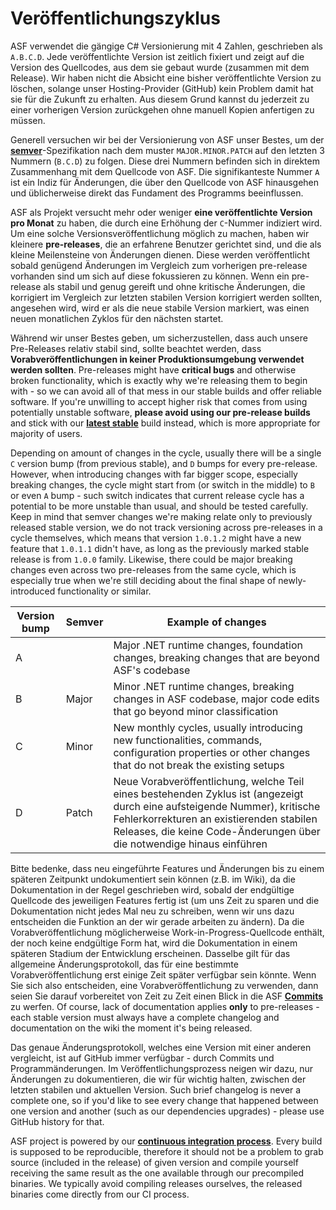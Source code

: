 # Veröffentlichungszyklus

ASF verwendet die gängige C# Versionierung mit 4 Zahlen, geschrieben als `A.B.C.D`. Jede veröffentlichte Version ist zeitlich fixiert und zeigt auf die Version des Quellcodes, aus dem sie gebaut wurde (zusammen mit dem Release). Wir haben nicht die Absicht eine bisher veröffentlichte Version zu löschen, solange unser Hosting-Provider (GitHub) kein Problem damit hat sie für die Zukunft zu erhalten. Aus diesem Grund kannst du jederzeit zu einer vorherigen Version zurückgehen ohne manuell Kopien anfertigen zu müssen.

Generell versuchen wir bei der Versionierung von ASF unser Bestes, um der **[semver](https://semver.org)**-Spezifikation nach dem muster `MAJOR.MINOR.PATCH` auf den letzten 3 Nummern (`B.C.D`) zu folgen. Diese drei Nummern befinden sich in direktem Zusammenhang mit dem Quellcode von ASF. Die signifikanteste Nummer `A` ist ein Indiz für Änderungen, die über den Quellcode von ASF hinausgehen und üblicherweise direkt das Fundament des Programms beeinflussen.

ASF als Projekt versucht mehr oder weniger **eine veröffentlichte Version pro Monat** zu haben, die durch eine Erhöhung der `C`-Nummer indiziert wird. Um eine solche Versionsveröffentlichung möglich zu machen, haben wir kleinere **pre-releases**, die an erfahrene Benutzer gerichtet sind, und die als kleine Meilensteine von Änderungen dienen. Diese werden veröffentlicht sobald genügend Änderungen im Vergleich zum vorherigen pre-release vorhanden sind um sich auf diese fokussieren zu können. Wenn ein pre-release als stabil und genug gereift und ohne kritische Änderungen, die korrigiert im Vergleich zur letzten stabilen Version korrigiert werden sollten, angesehen wird, wird er als die neue stabile Version markiert, was einen neuen monatlichen Zyklos für den nächsten startet.

Während wir unser Bestes geben, um sicherzustellen, dass auch unsere Pre-Releases relativ stabil sind, sollte beachtet werden, dass **Vorabveröffentlichungen in keiner Produktionsumgebung verwendet werden sollten**. Pre-releases might have **critical bugs** and otherwise broken functionality, which is exactly why we're releasing them to begin with - so we can avoid all of that mess in our stable builds and offer reliable software. If you're unwilling to accept higher risk that comes from using potentially unstable software, **please avoid using our pre-release builds** and stick with our **[latest stable](https://github.com/JustArchiNET/ArchiSteamFarm/releases/latest)** build instead, which is more appropriate for majority of users.

Depending on amount of changes in the cycle, usually there will be a single `C` version bump (from previous stable), and `D` bumps for every pre-release. However, when introducing changes with far bigger scope, especially breaking changes, the cycle might start from (or switch in the middle) to `B` or even `A` bump - such switch indicates that current release cycle has a potential to be more unstable than usual, and should be tested carefully. Keep in mind that semver changes we're making relate only to previously released stable version, we do not track versioning across pre-releases in a cycle themselves, which means that version `1.0.1.2` might have a new feature that `1.0.1.1` didn't have, as long as the previously marked stable release is from `1.0.0` family. Likewise, there could be major breaking changes even across two pre-releases from the same cycle, which is especially true when we're still deciding about the final shape of newly-introduced functionality or similar.

| Version bump | Semver | Example of changes                                                                                                                                                                                                                              |
| ------------ | ------ | ----------------------------------------------------------------------------------------------------------------------------------------------------------------------------------------------------------------------------------------------- |
| A            |        | Major .NET runtime changes, foundation changes, breaking changes that are beyond ASF's codebase                                                                                                                                                 |
| B            | Major  | Minor .NET runtime changes, breaking changes in ASF codebase, major code edits that go beyond minor classification                                                                                                                              |
| C            | Minor  | New monthly cycles, usually introducing new functionalities, commands, configuration properties or other changes that do not break the existing setups                                                                                          |
| D            | Patch  | Neue Vorabveröffentlichung, welche Teil eines bestehenden Zyklus ist (angezeigt durch eine aufsteigende Nummer), kritische Fehlerkorrekturen an existierenden stabilen Releases, die keine Code-Änderungen über die notwendige hinaus einführen |

Bitte bedenke, dass neu eingeführte Features und Änderungen bis zu einem späteren Zeitpunkt undokumentiert sein können (z.B. im Wiki), da die Dokumentation in der Regel geschrieben wird, sobald der endgültige Quellcode des jeweiligen Features fertig ist (um uns Zeit zu sparen und die Dokumentation nicht jedes Mal neu zu schreiben, wenn wir uns dazu entscheiden die Funktion an der wir gerade arbeiten zu ändern). Da die Vorabveröffentlichung möglicherweise Work-in-Progress-Quellcode enthält, der noch keine endgültige Form hat, wird die Dokumentation in einem späteren Stadium der Entwicklung erscheinen. Dasselbe gilt für das allgemeine Änderungsprotokoll, das für eine bestimmte Vorabveröffentlichung erst einige Zeit später verfügbar sein könnte. Wenn Sie sich also entscheiden, eine Vorabveröffentlichung zu verwenden, dann seien Sie darauf vorbereitet von Zeit zu Zeit einen Blick in die ASF **[Commits](https://github.com/JustArchiNET/ArchiSteamFarm/commits/main)** zu werfen. Of course, lack of documentation applies **only** to pre-releases - each stable version must always have a complete changelog and documentation on the wiki the moment it's being released.

Das genaue Änderungsprotokoll, welches eine Version mit einer anderen vergleicht, ist auf GitHub immer verfügbar - durch Commits und Programmänderungen. Im Veröffentlichungsprozess neigen wir dazu, nur Änderungen zu dokumentieren, die wir für wichtig halten, zwischen der letzten stabilen und aktuellen Version. Such brief changelog is never a complete one, so if you'd like to see every change that happened between one version and another (such as our dependencies upgrades) - please use GitHub history for that.

ASF project is powered by our **[continuous integration process](https://github.com/JustArchiNET/ArchiSteamFarm/actions)**. Every build is supposed to be reproducible, therefore it should not be a problem to grab source (included in the release) of given version and compile yourself receiving the same result as the one available through our precompiled binaries. We typically avoid compiling releases ourselves, the released binaries come directly from our CI process.